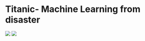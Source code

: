 # Titanic- Machine Learning from disaster
![](https://www.code-inspector.com/project/25407/score/svg)
![](https://www.code-inspector.com/project/25407/status/svg)
